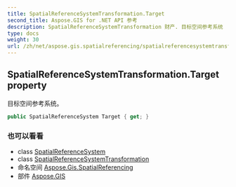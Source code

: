```yaml
---
title: SpatialReferenceSystemTransformation.Target
second_title: Aspose.GIS for .NET API 参考
description: SpatialReferenceSystemTransformation 财产. 目标空间参考系统
type: docs
weight: 30
url: /zh/net/aspose.gis.spatialreferencing/spatialreferencesystemtransformation/target/
---
```

## SpatialReferenceSystemTransformation.Target property

目标空间参考系统。

```csharp
public SpatialReferenceSystem Target { get; }
```

### 也可以看看

* class [SpatialReferenceSystem](../../spatialreferencesystem/)
* class [SpatialReferenceSystemTransformation](../)
* 命名空间 [Aspose.Gis.SpatialReferencing](../../spatialreferencesystemtransformation/)
* 部件 [Aspose.GIS](../../../)


